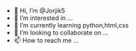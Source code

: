 - 👋 Hi, I’m @Jorjik5
- 👀 I’m interested in ...
- 🌱 I’m currently learning python,html,css
- 💞️ I’m looking to collaborate on ...
- 📫 How to reach me ...

<!---
Jorjik5/Jorjik5 is a ✨ special ✨ repository because its `README.md` (this file) appears on your GitHub profile.
You can click the Preview link to take a look at your changes.
--->
